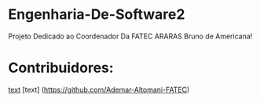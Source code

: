 # Engenharia-De-Software2

Projeto Dedicado ao Coordenador Da FATEC ARARAS Bruno de Americana!



# Contribuidores: 

[text](https://github.com/PedroSouza77)
[text] (https://github.com/Ademar-Altomani-FATEC)









